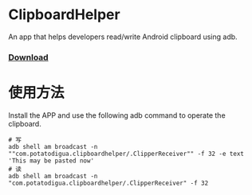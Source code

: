 # ClipboardHelper
An app that helps developers read/write Android clipboard using adb.
### [Download](https://github.com/Potato-DiGua/ClipboardHelper/releases)
# 使用方法
Install the APP and use the following adb command to operate the clipboard.
```shell
# 写
adb shell am broadcast -n ""com.potatodigua.clipboardhelper/.ClipperReceiver"" -f 32 -e text 'This may be pasted now'
# 读
adb shell am broadcast -n "com.potatodigua.clipboardhelper/.ClipperReceiver" -f 32
```
